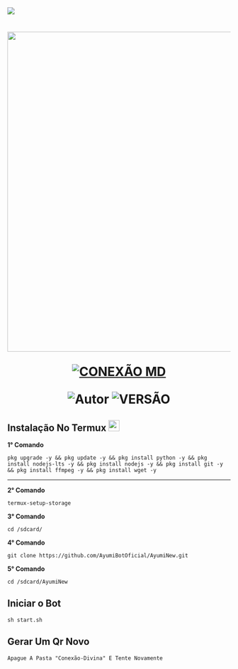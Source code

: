 <img src="https://readme-typing-svg.herokuapp.com/?font=mono&size=30&duration=4000&color=00BFFF&center=falso&vCenter=falso&lines=AYUMI-BOT+V1.0;FEITA+DO+ZERO;600+COMANDOS">      

<h1 align="center">
<p>
<img src= "https://telegra.ph/file/55f28886c57ee6e65682e.jpg" AYUMI BOT" width="720">
</p>

<p align="center">
<a href="#"><img title="CONEXÃO MD" src="https://img.shields.io/badge/CONEXÃO MD-blue?&style=for-the-badge"></a>
</p>

<p align="center">
<img title="Autor" src="https://img.shields.io/badge/CRIADOR-LUKAS-orange.svg?style=for-the-badge&logo=github"></a>
<img title="VERSÃO" src="https://img.shields.io/badge/VERSÃO-1.0.0-orange.svg?style=for-the-badge&logo=github"></a>
</p>

## Instalação No Termux <img src="https://user-images.githubusercontent.com/108157095/182052725-6568419a-6a9f-490a-85ea-90b94af694fe.png" height="25px">
**1° Comando**
```
pkg upgrade -y && pkg update -y && pkg install python -y && pkg install nodejs-lts -y && pkg install nodejs -y && pkg install git -y && pkg install ffmpeg -y && pkg install wget -y
```
---------------------------

**2° Comando**
```
termux-setup-storage
```
**3° Comando**
```
cd /sdcard/
```
**4° Comando**
```
git clone https://github.com/AyumiBotOficial/AyumiNew.git
```
**5° Comando**
```
cd /sdcard/AyumiNew
```

## Iniciar o Bot 
```
sh start.sh
```

## Gerar Um Qr Novo  
```
Apague A Pasta "Conexão-Divina" E Tente Novamente 
```
